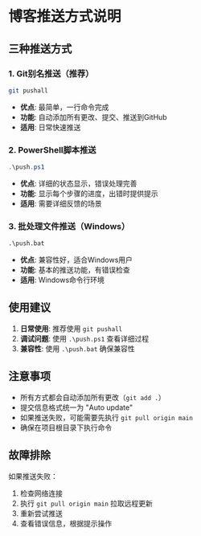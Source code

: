 # 博客推送方式说明

## 三种推送方式

### 1. Git别名推送（推荐）
```bash
git pushall
```
- **优点**: 最简单，一行命令完成
- **功能**: 自动添加所有更改、提交、推送到GitHub
- **适用**: 日常快速推送

### 2. PowerShell脚本推送
```powershell
.\push.ps1
```
- **优点**: 详细的状态显示，错误处理完善
- **功能**: 显示每个步骤的进度，出错时提供提示
- **适用**: 需要详细反馈的场景

### 3. 批处理文件推送（Windows）
```cmd
.\push.bat
```
- **优点**: 兼容性好，适合Windows用户
- **功能**: 基本的推送功能，有错误检查
- **适用**: Windows命令行环境

## 使用建议

1. **日常使用**: 推荐使用 `git pushall`
2. **调试问题**: 使用 `.\push.ps1` 查看详细过程
3. **兼容性**: 使用 `.\push.bat` 确保兼容性

## 注意事项

- 所有方式都会自动添加所有更改（`git add .`）
- 提交信息格式统一为 "Auto update"
- 如果推送失败，可能需要先执行 `git pull origin main`
- 确保在项目根目录下执行命令

## 故障排除

如果推送失败：
1. 检查网络连接
2. 执行 `git pull origin main` 拉取远程更新
3. 重新尝试推送
4. 查看错误信息，根据提示操作 